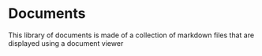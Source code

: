 # Documents

This library of documents is made of a collection of markdown files that are displayed using a document viewer


